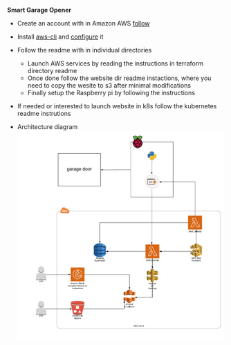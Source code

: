 **Smart Garage Opener**

- Create an account with in Amazon AWS [follow](https://aws.amazon.com/premiumsupport/knowledge-center/create-and-activate-aws-account/)
- Install [aws-cli](https://docs.aws.amazon.com/cli/latest/userguide/install-cliv2.html) and [configure](https://docs.aws.amazon.com/cli/latest/userguide/cli-chap-configure.html) it
- Follow the readme with in individual directories
  * Launch AWS services by reading the instructions in terraform directory readme
  * Once done follow the website dir readme instactions, where you need to copy the wesite to s3 after
minimal modifications
  * Finally setup the Raspberry pi by following the instructions

- If needed or interested to launch website in k8s follow the kubernetes readme instrutions

- Architecture diagram
  ![Architecture](./Images/AWSArchitecture.png)